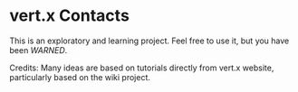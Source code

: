 # vert.x Contacts

This is an exploratory and learning project. Feel free to use it, but you have been *WARNED*.

Credits: Many ideas are based on tutorials directly from vert.x website, particularly based on the wiki project.


